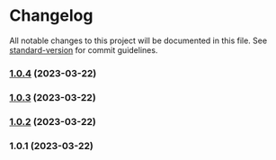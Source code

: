 # Changelog

All notable changes to this project will be documented in this file. See [standard-version](https://github.com/conventional-changelog/standard-version) for commit guidelines.

### [1.0.4](https://github.com/Reniejr/git-automation/compare/v1.0.3...v1.0.4) (2023-03-22)

### [1.0.3](https://github.com/Reniejr/git-automation/compare/v1.0.2...v1.0.3) (2023-03-22)

### [1.0.2](https://github.com/Reniejr/git-automation/compare/v1.0.1...v1.0.2) (2023-03-22)

### 1.0.1 (2023-03-22)
